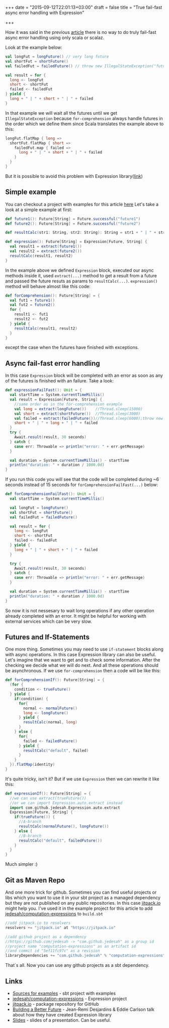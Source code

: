+++
date = "2015-09-12T22:01:13+03:00"
draft = false
title = "True fail-fast async error handling with Expression"

+++

How it was said in the previous [article](http://koff.io/posts/290071-make-async-with-scalaz-either-and-futures) there is no way to do truly fail-fast async error handling using only scala or scalaz.

Look at the example below:

```scala
val longFut = longFuture() // very long future
val shortFut = shortFuture()
val failedFut = failedFuture() // throw new IllegalStateException("future is failed")

val result = for {
  long <- longFut
  short <- shortFut
  failed <- failedFut
} yield {
  long + " | " + short + " | " + failed
}
```
In that example we will wait all the futures until we get `IllegalStateException` because `for-comprehension` always handle futures in the order which we define them since Scala translates the example above to this:

```scala
longFut.flatMap { long =>
  shortFut.flatMap { short =>
    failedFut.map { failed =>
      long + " | " + short + " | " + failed
    }
  }
}
```

But it is possible to avoid this problem with Expression library([link](https://github.com/jedesah/computation-expressions "Computation-expressions"))

<!--more-->

## Simple example
You can checkout a project with examples for this article [here](https://github.com/coffius/koffio-expression-example "Sources for examples")
Let's take a look at a simple example at first:

```scala
def future1(): Future[String] = Future.successful("future1")
def future2(): Future[String] = Future.successful("future2")

def resultCalc(str1: String, str2: String): String = str1 + " | " + str2

def expression(): Future[String] = Expression[Future, String] {
  val result1 = extract(future1())
  val result2 = extract(future2())
  resultCalc(result1, result2)
}
```

In the example above we defined `Expression` block, executed our async methods inside it, used `extract(...)` method to get a result from a future and passed the future resuts as params to `resultCalc(...)`.
`expression()` method will behave almost like this code:

```scala
def forComprehension(): Future[String] = {
  val fut1 = future1()
  val fut2 = future2()
  for {
    result1 <- fut1
    result2 <- fut2
  } yield {
    resultCalc(result1, result2)
  }
}
```
except the case when the futures have finished with exceptions.

## Async fail-fast error handling
In this case `Expression` block will be completed with an error as soon as any of the futures is finished with an failure.
Take a look:

```scala
def expressionFailFast(): Unit = {
  val startTime = System.currentTimeMillis()
  val result = Expression[Future, String] {
    //same order as in the for-comprehension example
    val long = extract(longFuture())    //Thread.sleep(15000)
    val short = extract(shortFuture())  //Thread.sleep(3000)
    val failed = extract(failedFuture())//Thread.sleep(6000);throw new IllegalStateException()
    short + " | " + long + " | " + failed
  }
  try {
    Await.result(result, 30 seconds)
  } catch {
    case err: Throwable => println("error: " + err.getMessage)
  }

  val duration = System.currentTimeMillis() - startTime
  println("duration: " + duration / 1000.0d)
}
```

If you run this code you will see that the code will be completed during ~6 seconds instead of 15 seconds for `forComprehensionFailFast(...)` below:

```scala
def forComprehensionFailFast(): Unit = {  
  val startTime = System.currentTimeMillis()

  val longFut = longFuture()
  val shortFut = shortFuture()
  val failedFut = failedFuture()

  val result = for {
    long <- longFut
    short <- shortFut
    failed <- failedFut
  } yield {
    long + " | " + short + " | " + failed
  }

  try {
    Await.result(result, 30 seconds)
  } catch {
    case err: Throwable => println("error: " + err.getMessage)
  }

  val duration = System.currentTimeMillis() - startTime
  println("duration: " + duration / 1000.0d)
}
```
So now it is not nessesary to wait long operations if any other operation already completed with an error. It might be helpful for working with external services which can be very slow.

## Futures and If-Statements

One more thing. Sometimes you may need to use `if-statement` blocks along with async operations. In this case Expression library can also be useful. Let's imagine that we want to get and to check some information. After the checking we decide what we will do next. And all these operations should be asynchronous.
If we use `for-comprehension` then a code will be like this:

```scala
def forComprehensionIf(): Future[String] = {
  (for {
    condition <- trueFuture()
  } yield {
    if(condition) {
      for{
        normal <- normalFuture()
        long <- longFuture()
      } yield {
        resultCalc(normal, long)
      }
    } else {
      for{
        failed <- failedFuture()
      } yield {
        resultCalc("default", failed)
      }
    }
  }).flatMap(identity)
}
```
It's quite tricky, isn't it? 
But if we use `Expression` then we can rewrite it like this:

```scala 
def expressionIf(): Future[String] = {
  //we can use extract(trueFuture())
  //or we can import Expression.auto.extract instead
  import com.github.jedesah.Expression.auto.extract
  Expression[Future, String] {
    if(trueFuture()) {
      //A-branch
      resultCalc(normalFuture(), longFuture())
    } else {
      //B-branch
      resultCalc("default", failedFuture())
    }
  }
}
```
Much simpler :)

## Git as Maven Repo

And one more trick for github. Sometimes you can find useful projects or libs which you want to use it in your sbt project as a managed dependency but they are not published on any public repositories. In this case [jitpack.io](https://jitpack.io/ "jitpack.io") might help you.
I've used it in the example project for this article to add [jedesah/computation-expressions](https://github.com/jedesah/computation-expressions "Computation-expressions") to `build.sbt`

```scala
//add jitpack.io to resolvers
resolvers += "jitpack.io" at "https://jitpack.io"

//add github project as a dependency
//https://github.com/jedesah -> "com.github.jedesah" as a group id
//project name "computation-expressions" as an artifact id
//and commit id "5ef11fc97c" as a revision
libraryDependencies += "com.github.jedesah" % "computation-expressions" % "5ef11fc97c"
```
That`s all. Now you can use any github projects as a sbt dependency.

## Links
* [Sources for examples](https://github.com/coffius/koffio-expression-example "Sources for examples") - sbt project with examples
* [jedesah/computation-expressions](https://github.com/jedesah/computation-expressions "Computation-expressions") - Expression project
* [jitpack.io](https://jitpack.io/ "jitpack.io") - package repository for GitHub
* [Building a Better Future](https://youtu.be/tU4pU5vaddU "Lecture from creators of Expression library") - Jean-Remi Desjardins & Eddie Carlson talk about how they have created Expression library
* [Slides](http://slides.com/jedesah/deck-1#/) - slides of a presentation. Can be useful.

